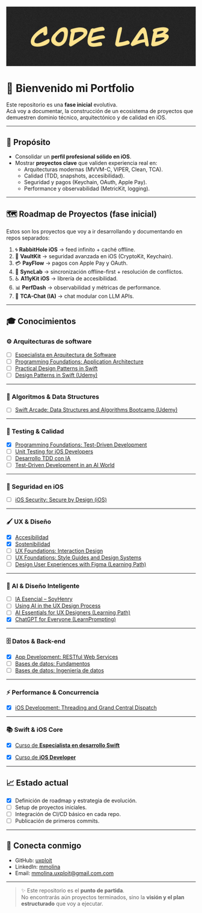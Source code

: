 ![Hero Image](assets/banner.png "Code Lab")

# 👋 Bienvenido mi Portfolio

Este repositorio es una **fase inicial** evolutiva.  
Acá voy a documentar, la construcción de un ecosistema de proyectos que demuestren dominio técnico, arquitectónico y de calidad en iOS.

---

## 🚀 Propósito
- Consolidar un **perfil profesional sólido en iOS**.
- Mostrar **proyectos clave** que validen experiencia real en:  
  - Arquitecturas modernas (MVVM-C, VIPER, Clean, TCA).  
  - Calidad (TDD, snapshots, accesibilidad).  
  - Seguridad y pagos (Keychain, OAuth, Apple Pay).  
  - Performance y observabilidad (MetricKit, logging). 

---

## 🗺️ Roadmap de Proyectos (fase inicial)
Estos son los proyectos que voy a ir desarrollando y documentando en repos separados:

1. 🌀 **RabbitHole iOS** → feed infinito + caché offline.  
2. 🔐 **VaultKit** → seguridad avanzada en iOS (CryptoKit, Keychain).  
3. 💳 **PayFlow** → pagos con Apple Pay y OAuth.  
4. 🔄 **SyncLab** → sincronización offline-first + resolución de conflictos.  
5. ♿ **A11yKit iOS** → librería de accesibilidad.  
6. 📊 **PerfDash** → observabilidad y métricas de performance.  
7. 🤖 **TCA-Chat (IA)** → chat modular con LLM APIs.

---

## 🎓 Conocimientos

### ⚙️ Arquitecturas de software
- [ ] [Especialista en Arquitectura de Software](https://www.linkedin.com/learning/paths/conviertete-en-especialista-en-arquitectura-de-software)  
- [ ] [Programming Foundations: Application Architecture](https://www.linkedin.com/learning/programming-foundations-application-architecture/why-learn-about-software-architecture)  
- [ ] [Practical Design Patterns in Swift](https://www.linkedin.com/learning/practical-design-patterns-in-swift/explore-the-benefits-of-design-patterns?contextUrn=urn%3Ali%3AlearningCollection%3A7257670014005088256)  
- [ ] [Design Patterns in Swift (Udemy)](https://www.udemy.com/course/design-patterns-swift/learn/lecture/7680066?start=0)  

---

### 🧮 Algoritmos & Data Structures
- [ ] [Swift Arcade: Data Structures and Algorithms Bootcamp (Udemy)](https://www.udemy.com/course/the-swift-arcade-data-structures-and-algorithms-bootcamp/learn/lecture/31201066?start=1)  

---

### 🧪 Testing & Calidad
- [x] [Programming Foundations: Test-Driven Development](https://www.linkedin.com/learning/programming-foundations-test-driven-development-3/small-steps-to-great-things?contextUrn=urn%3Ali%3AlyndaLearningPath%3A56db2b643dd5596be4e4989b)  
- [ ] [Unit Testing for iOS Developers](https://www.linkedin.com/learning/unit-testing-for-ios-developers)  
- [ ] [Desarrollo TDD con IA](https://www.linkedin.com/learning/desarrollo-test-driven-con-inteligencia-artificial/tu-proceso-de-desarrollo-usando-tdd)  
- [ ] [Test-Driven Development in an AI World](https://www.linkedin.com/learning/test-driven-development-in-an-ai-world/develop-smarter-with-ai-and-test-driven-development)  

---

### 🔐 Seguridad en iOS
- [ ] [iOS Security: Secure by Design (iOS)](https://www.linkedin.com/learning-login/share?forceAccount=false&redirect=https%3A%2F%2Fwww.linkedin.com%2Flearning%2Fcollections%2F7257671348846518272%3Ftrk%3Dshare_collection_url%26shareId%3DknkKfPRgS02pfMTIrBUSjg%253D%253D)  

---

### 🖌️ UX & Diseño
- [x] [Accesibilidad](https://www.linkedin.com/learning/certificates/350273621f39b5b716f83c23d49f65cece75582def8fd3f87042071392fe9704)  
- [x] [Sostenibilidad](https://www.linkedin.com/learning/certificates/28e602dfe346bd17518c4124d18694f1b5b6729478521e53549d2465db8671c6)  
- [ ] [UX Foundations: Interaction Design](https://www.linkedin.com/learning/ux-foundations-interaction-design/dimensions-of-interaction-design)  
- [ ] [UX Foundations: Style Guides and Design Systems](https://www.linkedin.com/learning/ux-foundations-style-guides-and-design-systems)  
- [ ] [Design User Experiences with Figma (Learning Path)](https://www.linkedin.com/learning/paths/design-user-experiences-with-figma)  

---

### 🤖 AI & Diseño Inteligente
- [ ] [IA Esencial – SoyHenry](https://www.app.soyhenry.com/course-detail/IAessencial)  
- [ ] [Using AI in the UX Design Process](https://www.linkedin.com/learning/using-ai-in-the-ux-design-process/the-role-of-generative-ai-in-ux-design)  
- [ ] [AI Essentials for UX Designers (Learning Path)](https://www.linkedin.com/learning/paths/ai-essentials-for-user-experience-designers)  
- [x] [ChatGPT for Everyone (LearnPrompting)](https://learnprompting.thinkific.com/certificates/dbhsewpmp5)  

---

### 🗄️ Datos & Back-end
- [x] [App Development: RESTful Web Services](https://www.linkedin.com/learning/certificates/0416964f57103d033c5a53c3d846a0a4b82a53cc468572d11826f1666bdddbfc?trk=share_certificate)  
- [ ] [Bases de datos: Fundamentos](https://www.linkedin.com/learning/fundamentos-de-la-programacion-bases-de-datos-8625298/bases-de-datos-desde-las-bases)  
- [ ] [Bases de datos: Ingeniería de datos](https://www.linkedin.com/learning/fundamentos-de-la-ingenieria-de-datos/quieres-ser-ingeniero-de-datos)  

---

### ⚡ Performance & Concurrencia
- [x] [iOS Development: Threading and Grand Central Dispatch](https://www.linkedin.com/learning/ios-development-threading-and-grand-central-dispatch/ios-development-grand-central-dispatch)  

---

### 📚 Swift & iOS Core
- [x] [Curso de **Especialista en desarrollo Swift**](https://www.linkedin.com/learning/certificates/7998b093bdf9381b4db140c0b6a8477aa8f0c7e1f6c5013308b340f25bba43cf?trk=share_certificate) 
- [x] [Curso de **iOS Developer**](https://www.linkedin.com/learning/certificates/1d0dc6a50fad7a176444818adeb5d750d0b5cb4cbdb0c00ed9e121a234cbcc4d?trk=share_certificate)


---

## 📈 Estado actual
- [x] Definición de roadmap y estrategia de evolución.  
- [ ] Setup de proyectos iniciales.  
- [ ] Integración de CI/CD básico en cada repo.  
- [ ] Publicación de primeros commits.  

---

## 🔗 Conecta conmigo
- GitHub: [uxploit](https://github.com/uxploit)  
- LinkedIn: [mmolina](https://www.linkedin.com/in/mmolina-uxploit/)
- Email: mmolina.uxploit@gmail.com.com  

---

> ✨ Este repositorio es el **punto de partida**.  
> No encontrarás aún proyectos terminados, sino la **visión y el plan estructurado** que voy a ejecutar.
